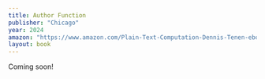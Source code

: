 ```yaml
---
title: Author Function
publisher: "Chicago"
year: 2024
amazon: "https://www.amazon.com/Plain-Text-Computation-Dennis-Tenen-ebook/dp/B072FGMXLY"
layout: book
---
```


Coming soon!
